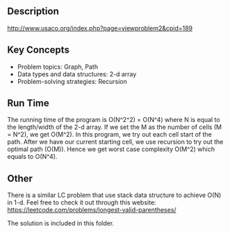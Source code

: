 ## Description
http://www.usaco.org/index.php?page=viewproblem2&cpid=189

## Key Concepts
 - Problem topics: Graph, Path
 - Data types and data structures: 2-d array
 - Problem-solving strategies: Recursion

## Run Time
The running time of the program is O(N^2^2) = O(N^4) where N is equal to the length/width of the 2-d array.
If we set the M as the number of cells (M = N^2), we get O(M^2). 
In this program, we try out each cell start of the path. 
After we have our current starting cell, we use recursion to try out the optimal path (O(M)).
Hence we get worst case complexity O(M^2) which equals to O(N^4).

## Other
There is a similar LC problem that use stack data structure to achieve O(N) in 1-d. 
Feel free to check it out through this website: https://leetcode.com/problems/longest-valid-parentheses/

The solution is included in this folder.

